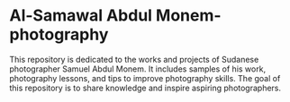 # Al-Samawal Abdul Monem-photography
This repository is dedicated to the works and projects of Sudanese photographer Samuel Abdul Monem. It includes samples of his work, photography lessons, and tips to improve photography skills. The goal of this repository is to share knowledge and inspire aspiring photographers.
